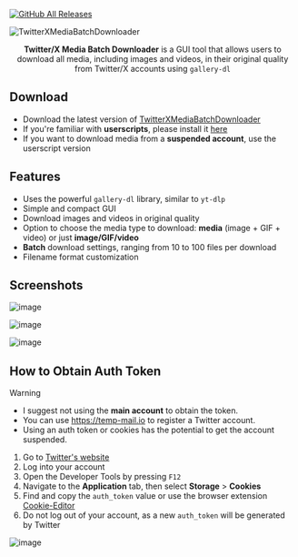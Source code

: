 [![GitHub All Releases](https://img.shields.io/github/downloads/afkarxyz/Twitter-X-Media-Batch-Downloader/total?style=for-the-badge)](https://github.com/afkarxyz/Twitter-X-Media-Batch-Downloader/releases)

![TwitterXMediaBatchDownloader](https://github.com/user-attachments/assets/354d7470-c01c-4aa6-9da1-ea6c42d27330)

<div align="center">
<b>Twitter/X Media Batch Downloader</b> is a GUI tool that allows users to download all media, including images and videos, in their original quality from Twitter/X accounts using <code>gallery-dl</code>
</div>

## Download

- Download the latest version of [TwitterXMediaBatchDownloader](https://github.com/afkarxyz/Twitter-X-Media-Batch-Downloader/releases/download/v1.2/TwitterXMediaBatchDownloader.exe)
- If you're familiar with **userscripts**, please install it [here](https://greasyfork.org/en/scripts/523157-twitter-x-media-batch-downloader)
- If you want to download media from a **suspended account**, use the userscript version

## Features

- Uses the powerful `gallery-dl` library, similar to `yt-dlp`  
- Simple and compact GUI
- Download images and videos in original quality
- Option to choose the media type to download: **media** (image + GIF + video) or just **image/GIF/video**
- **Batch** download settings, ranging from 10 to 100 files per download  
- Filename format customization
  
## Screenshots

![image](https://github.com/user-attachments/assets/ccdd8a8d-890f-4d3c-a3b1-56dad3eb82a9)

![image](https://github.com/user-attachments/assets/01a80593-59fe-4c2b-a325-7e401fa3048f)

![image](https://github.com/user-attachments/assets/1779659e-3512-4e74-be0a-088419267fe0)

## How to Obtain Auth Token

> [!Warning]
> - I suggest not using the **main account** to obtain the token.
> - You can use https://temp-mail.io to register a Twitter account.
> - Using an auth token or cookies has the potential to get the account suspended.

1. Go to [Twitter's website](https://www.x.com/)
2. Log into your account
3. Open the Developer Tools by pressing `F12`
4. Navigate to the **Application** tab, then select **Storage** > **Cookies**
5. Find and copy the `auth_token` value or use the browser extension [Cookie-Editor](https://cookie-editor.com/)
6. Do not log out of your account, as a new `auth_token` will be generated by Twitter
   
![image](https://github.com/user-attachments/assets/50f819da-7490-4f3c-b130-c5a3ee482e2d)
